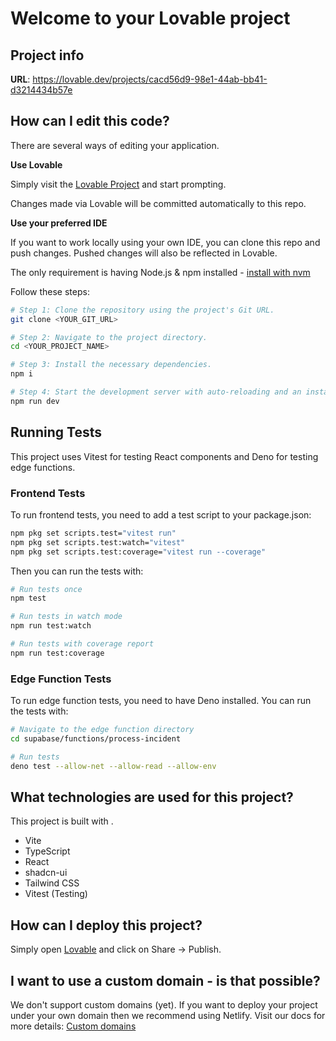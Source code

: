 
# Welcome to your Lovable project

## Project info

**URL**: https://lovable.dev/projects/cacd56d9-98e1-44ab-bb41-d3214434b57e

## How can I edit this code?

There are several ways of editing your application.

**Use Lovable**

Simply visit the [Lovable Project](https://lovable.dev/projects/cacd56d9-98e1-44ab-bb41-d3214434b57e) and start prompting.

Changes made via Lovable will be committed automatically to this repo.

**Use your preferred IDE**

If you want to work locally using your own IDE, you can clone this repo and push changes. Pushed changes will also be reflected in Lovable.

The only requirement is having Node.js & npm installed - [install with nvm](https://github.com/nvm-sh/nvm#installing-and-updating)

Follow these steps:

```sh
# Step 1: Clone the repository using the project's Git URL.
git clone <YOUR_GIT_URL>

# Step 2: Navigate to the project directory.
cd <YOUR_PROJECT_NAME>

# Step 3: Install the necessary dependencies.
npm i

# Step 4: Start the development server with auto-reloading and an instant preview.
npm run dev
```

## Running Tests

This project uses Vitest for testing React components and Deno for testing edge functions.

### Frontend Tests

To run frontend tests, you need to add a test script to your package.json:

```sh
npm pkg set scripts.test="vitest run"
npm pkg set scripts.test:watch="vitest"
npm pkg set scripts.test:coverage="vitest run --coverage"
```

Then you can run the tests with:

```sh
# Run tests once
npm test

# Run tests in watch mode
npm run test:watch

# Run tests with coverage report
npm run test:coverage
```

### Edge Function Tests

To run edge function tests, you need to have Deno installed. You can run the tests with:

```sh
# Navigate to the edge function directory
cd supabase/functions/process-incident

# Run tests
deno test --allow-net --allow-read --allow-env
```

## What technologies are used for this project?

This project is built with .

- Vite
- TypeScript
- React
- shadcn-ui
- Tailwind CSS
- Vitest (Testing)

## How can I deploy this project?

Simply open [Lovable](https://lovable.dev/projects/cacd56d9-98e1-44ab-bb41-d3214434b57e) and click on Share -> Publish.

## I want to use a custom domain - is that possible?

We don't support custom domains (yet). If you want to deploy your project under your own domain then we recommend using Netlify. Visit our docs for more details: [Custom domains](https://docs.lovable.dev/tips-tricks/custom-domain/)
